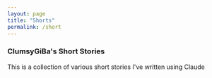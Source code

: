 ```yaml
---
layout: page
title: "Shorts"
permalink: /short
---
```

### ClumsyGiBa's Short Stories

This is a collection of various short stories I've written using Claude